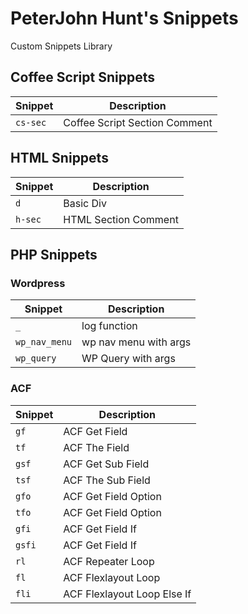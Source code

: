 # PeterJohn Hunt's Snippets

Custom Snippets Library

## Coffee Script Snippets

Snippet  | Description
------------- | -------------
`cs-sec`  | Coffee Script Section Comment

## HTML Snippets

Snippet  | Description
------------- | -------------
`d` | Basic Div
`h-sec` | HTML Section Comment

## PHP Snippets

### Wordpress
Snippet  | Description
------------- | -------------
`_` | log function
`wp_nav_menu` | wp nav menu with args
`wp_query` | WP Query with args

### ACF
Snippet  | Description
------------- | -------------
`gf` | ACF Get Field
`tf` | ACF The Field
`gsf` | ACF Get Sub Field
`tsf` | ACF The Sub Field
`gfo` | ACF Get Field Option
`tfo` | ACF Get Field Option
`gfi` | ACF Get Field If
`gsfi` | ACF Get Field If
`rl` | ACF Repeater Loop
`fl` | ACF Flexlayout Loop
`fli` | ACF Flexlayout Loop Else If
